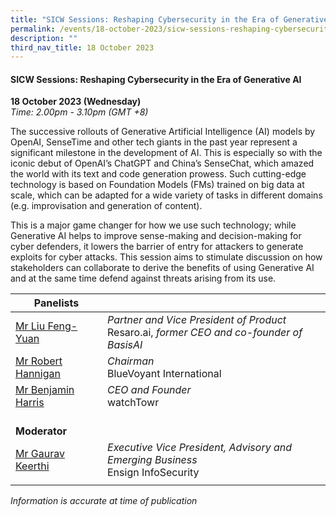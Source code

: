 ```yaml
---
title: "SICW Sessions: Reshaping Cybersecurity in the Era of Generative AI"
permalink: /events/18-october-2023/sicw-sessions-reshaping-cybersecurity-in-the-era-of-generative-ai/
description: ""
third_nav_title: 18 October 2023
---
```

#### **SICW Sessions: Reshaping Cybersecurity in the Era of Generative AI**

**18 October 2023 (Wednesday)**  
*Time: 2.00pm - 3.10pm (GMT +8)*

The successive rollouts of Generative Artificial Intelligence (AI) models by OpenAI, SenseTime and other tech giants in the past year represent a significant milestone in the development of AI. This is especially so with the iconic debut of OpenAI’s ChatGPT and China’s SenseChat, which amazed the world with its text and code generation prowess. Such cutting-edge technology is based on Foundation Models (FMs) trained on big data at scale, which can be adapted for a wide variety of tasks in different domains (e.g. improvisation and generation of content). 

This is a major game changer for how we use such technology; while Generative AI helps to improve sense-making and decision-making for cyber defenders, it lowers the barrier of entry for attackers to generate exploits for cyber attacks. This session aims to stimulate discussion on how stakeholders can collaborate to derive the benefits of using Generative AI and at the same time defend against threats arising from its use.

|**Panelists**          |                                                              |
| -------- | -------- |
| [Mr Liu Feng-Yuan](/speakers/speaker-liu-feng-yuan)  | *Partner and Vice President of Product*<br> Resaro.ai, *former CEO and co-founder of BasisAI*     |
| [Mr Robert Hannigan](/speakers/speaker-robert-hannigan)  | *Chairman*<br>BlueVoyant International      |
| [Mr Benjamin Harris](/speakers/speaker-benjamin-harris)  | *CEO and Founder*<br>watchTowr           |
|<br> **Moderator**          |                                                           |
| [Mr Gaurav Keerthi](/speakers/moderator-gaurav-keerthi)  | *Executive Vice President, Advisory and Emerging Business*<br>Ensign InfoSecurity                |
| | |



*Information is accurate at time of publication*